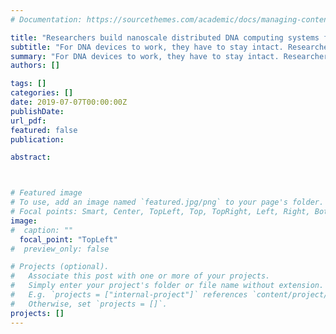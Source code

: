 ```yaml
---
# Documentation: https://sourcethemes.com/academic/docs/managing-content/

title: "Researchers build nanoscale distributed DNA computing systems from artificial protocells"
subtitle: "For DNA devices to work, they have to stay intact. Researchers have devised a method to encapsulate the molecules inside protocells, not only protecting them from enzyme degradation but also improving their processing speed and functionality. - <a href = https://www.microsoft.com/en-us/research/blog/researchers-build-nanoscale-distributed-dna-computing-systems-from-artificial-protocells/>Microsoft Research Blog</a>"
summary: "For DNA devices to work, they have to stay intact. Researchers have devised a method to encapsulate the molecules inside protocells, not only protecting them from enzyme degradation but also improving their processing speed and functionality."
authors: []

tags: []
categories: []
date: 2019-07-07T00:00:00Z
publishDate:
url_pdf: 
featured: false
publication: 

abstract:



# Featured image
# To use, add an image named `featured.jpg/png` to your page's folder.
# Focal points: Smart, Center, TopLeft, Top, TopRight, Left, Right, BottomLeft, Bottom, BottomRight.
image: 
#  caption: ""
  focal_point: "TopLeft"
#  preview_only: false

# Projects (optional).
#   Associate this post with one or more of your projects.
#   Simply enter your project's folder or file name without extension.
#   E.g. `projects = ["internal-project"]` references `content/project/deep-learning/index.md`.
#   Otherwise, set `projects = []`.
projects: []
---
```

